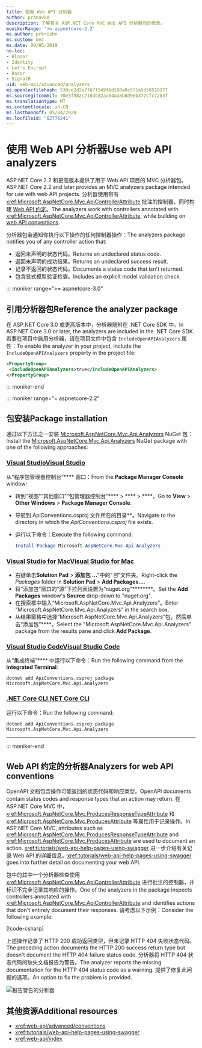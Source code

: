 ```yaml
---
title: 使用 Web API 分析器
author: pranavkm
description: 了解有关 ASP.NET Core MVC Web API 分析器包的信息。
monikerRange: '>= aspnetcore-2.2'
ms.author: prkrishn
ms.custom: mvc
ms.date: 09/05/2019
no-loc:
- Blazor
- Identity
- Let's Encrypt
- Razor
- SignalR
uid: web-api/advanced/analyzers
ms.openlocfilehash: 530ce2d2a7f67f549f6d188a0c571a5d58518377
ms.sourcegitcommit: 70e5f982c218db82aa54aa8b8d96b377cfc7283f
ms.translationtype: MT
ms.contentlocale: zh-CN
ms.lasthandoff: 05/04/2020
ms.locfileid: "82776241"
---
```

# <a name="use-web-api-analyzers"></a><span data-ttu-id="db4b6-103">使用 Web API 分析器</span><span class="sxs-lookup"><span data-stu-id="db4b6-103">Use web API analyzers</span></span>

<span data-ttu-id="db4b6-104">ASP.NET Core 2.2 和更高版本提供了用于 Web API 项目的 MVC 分析器包。</span><span class="sxs-lookup"><span data-stu-id="db4b6-104">ASP.NET Core 2.2 and later provides an MVC analyzers package intended for use with web API projects.</span></span> <span data-ttu-id="db4b6-105">分析器使用带有 <xref:Microsoft.AspNetCore.Mvc.ApiControllerAttribute> 批注的控制器，同时构建 [Web API 约定](xref:web-api/advanced/conventions)。</span><span class="sxs-lookup"><span data-stu-id="db4b6-105">The analyzers work with controllers annotated with <xref:Microsoft.AspNetCore.Mvc.ApiControllerAttribute>, while building on [web API conventions](xref:web-api/advanced/conventions).</span></span>

<span data-ttu-id="db4b6-106">分析器包会通知你执行以下操作的任何控制器操作：</span><span class="sxs-lookup"><span data-stu-id="db4b6-106">The analyzers package notifies you of any controller action that:</span></span>

* <span data-ttu-id="db4b6-107">返回未声明的状态代码。</span><span class="sxs-lookup"><span data-stu-id="db4b6-107">Returns an undeclared status code.</span></span>
* <span data-ttu-id="db4b6-108">返回未声明的成功结果。</span><span class="sxs-lookup"><span data-stu-id="db4b6-108">Returns an undeclared success result.</span></span>
* <span data-ttu-id="db4b6-109">记录不返回的状态代码。</span><span class="sxs-lookup"><span data-stu-id="db4b6-109">Documents a status code that isn't returned.</span></span>
* <span data-ttu-id="db4b6-110">包含显式模型验证检查。</span><span class="sxs-lookup"><span data-stu-id="db4b6-110">Includes an explicit model validation check.</span></span>

::: moniker range=">= aspnetcore-3.0"

## <a name="reference-the-analyzer-package"></a><span data-ttu-id="db4b6-111">引用分析器包</span><span class="sxs-lookup"><span data-stu-id="db4b6-111">Reference the analyzer package</span></span>

<span data-ttu-id="db4b6-112">在 ASP.NET Core 3.0 或更高版本中，分析器随附在 .NET Core SDK 中。</span><span class="sxs-lookup"><span data-stu-id="db4b6-112">In ASP.NET Core 3.0 or later, the analyzers are included in the .NET Core SDK.</span></span> <span data-ttu-id="db4b6-113">若要在项目中启用分析器，请在项目文件中包含 `IncludeOpenAPIAnalyzers` 属性：</span><span class="sxs-lookup"><span data-stu-id="db4b6-113">To enable the analyzer in your project, include the `IncludeOpenAPIAnalyzers` property in the project file:</span></span>

```xml
<PropertyGroup>
 <IncludeOpenAPIAnalyzers>true</IncludeOpenAPIAnalyzers>
</PropertyGroup>
```

::: moniker-end

::: moniker range="= aspnetcore-2.2"

## <a name="package-installation"></a><span data-ttu-id="db4b6-114">包安装</span><span class="sxs-lookup"><span data-stu-id="db4b6-114">Package installation</span></span>

<span data-ttu-id="db4b6-115">通过以下方法之一安装 [Microsoft.AspNetCore.Mvc.Api.Analyzers](https://www.nuget.org/packages/Microsoft.AspNetCore.Mvc.Api.Analyzers) NuGet 包：</span><span class="sxs-lookup"><span data-stu-id="db4b6-115">Install the [Microsoft.AspNetCore.Mvc.Api.Analyzers](https://www.nuget.org/packages/Microsoft.AspNetCore.Mvc.Api.Analyzers) NuGet package with one of the following approaches:</span></span>

### <a name="visual-studio"></a>[<span data-ttu-id="db4b6-116">Visual Studio</span><span class="sxs-lookup"><span data-stu-id="db4b6-116">Visual Studio</span></span>](#tab/visual-studio)

<span data-ttu-id="db4b6-117">从“程序包管理器控制台”\*\*\*\* 窗口：</span><span class="sxs-lookup"><span data-stu-id="db4b6-117">From the **Package Manager Console** window:</span></span>
  * <span data-ttu-id="db4b6-118">转到“视图”“其他窗口”“包管理器控制台”\*\*\*\* > \*\*\*\* > \*\*\*\*。</span><span class="sxs-lookup"><span data-stu-id="db4b6-118">Go to **View** > **Other Windows** > **Package Manager Console**.</span></span>
  * <span data-ttu-id="db4b6-119">导航到 ApiConventions.csproj 文件所在的目录\*\*。</span><span class="sxs-lookup"><span data-stu-id="db4b6-119">Navigate to the directory in which the *ApiConventions.csproj* file exists.</span></span>
  * <span data-ttu-id="db4b6-120">运行以下命令：</span><span class="sxs-lookup"><span data-stu-id="db4b6-120">Execute the following command:</span></span>

    ```powershell
    Install-Package Microsoft.AspNetCore.Mvc.Api.Analyzers
    ```

### <a name="visual-studio-for-mac"></a>[<span data-ttu-id="db4b6-121">Visual Studio for Mac</span><span class="sxs-lookup"><span data-stu-id="db4b6-121">Visual Studio for Mac</span></span>](#tab/visual-studio-mac)

* <span data-ttu-id="db4b6-122">右键单击**Solution Pad** > **添加包 ...**"中的"*包*"文件夹。</span><span class="sxs-lookup"><span data-stu-id="db4b6-122">Right-click the *Packages* folder in **Solution Pad** > **Add Packages...**.</span></span>
* <span data-ttu-id="db4b6-123">将“添加包”窗口的“源”下拉列表设置为“nuget.org”\*\*\*\*\*\*\*\*。</span><span class="sxs-lookup"><span data-stu-id="db4b6-123">Set the **Add Packages** window's **Source** drop-down to "nuget.org".</span></span>
* <span data-ttu-id="db4b6-124">在搜索框中输入“Microsoft.AspNetCore.Mvc.Api.Analyzers”。</span><span class="sxs-lookup"><span data-stu-id="db4b6-124">Enter "Microsoft.AspNetCore.Mvc.Api.Analyzers" in the search box.</span></span>
* <span data-ttu-id="db4b6-125">从结果窗格中选择“Microsoft.AspNetCore.Mvc.Api.Analyzers”包，然后单击“添加包”\*\*\*\*。</span><span class="sxs-lookup"><span data-stu-id="db4b6-125">Select the "Microsoft.AspNetCore.Mvc.Api.Analyzers" package from the results pane and click **Add Package**.</span></span>

### <a name="visual-studio-code"></a>[<span data-ttu-id="db4b6-126">Visual Studio Code</span><span class="sxs-lookup"><span data-stu-id="db4b6-126">Visual Studio Code</span></span>](#tab/visual-studio-code)

<span data-ttu-id="db4b6-127">从“集成终端”\*\*\*\* 中运行以下命令：</span><span class="sxs-lookup"><span data-stu-id="db4b6-127">Run the following command from the **Integrated Terminal**:</span></span>

```dotnetcli
dotnet add ApiConventions.csproj package Microsoft.AspNetCore.Mvc.Api.Analyzers
```

### <a name="net-core-cli"></a>[<span data-ttu-id="db4b6-128">.NET Core CLI</span><span class="sxs-lookup"><span data-stu-id="db4b6-128">.NET Core CLI</span></span>](#tab/netcore-cli)

<span data-ttu-id="db4b6-129">运行以下命令：</span><span class="sxs-lookup"><span data-stu-id="db4b6-129">Run the following command:</span></span>

```dotnetcli
dotnet add ApiConventions.csproj package Microsoft.AspNetCore.Mvc.Api.Analyzers
```

---

::: moniker-end

## <a name="analyzers-for-web-api-conventions"></a><span data-ttu-id="db4b6-130">Web API 约定的分析器</span><span class="sxs-lookup"><span data-stu-id="db4b6-130">Analyzers for web API conventions</span></span>

<span data-ttu-id="db4b6-131">OpenAPI 文档包含操作可能返回的状态代码和响应类型。</span><span class="sxs-lookup"><span data-stu-id="db4b6-131">OpenAPI documents contain status codes and response types that an action may return.</span></span> <span data-ttu-id="db4b6-132">在 ASP.NET Core MVC 中，<xref:Microsoft.AspNetCore.Mvc.ProducesResponseTypeAttribute> 和 <xref:Microsoft.AspNetCore.Mvc.ProducesAttribute> 等属性用于记录操作。</span><span class="sxs-lookup"><span data-stu-id="db4b6-132">In ASP.NET Core MVC, attributes such as <xref:Microsoft.AspNetCore.Mvc.ProducesResponseTypeAttribute> and <xref:Microsoft.AspNetCore.Mvc.ProducesAttribute> are used to document an action.</span></span> <span data-ttu-id="db4b6-133"><xref:tutorials/web-api-help-pages-using-swagger> 进一步介绍有关记录 Web API 的详细信息。</span><span class="sxs-lookup"><span data-stu-id="db4b6-133"><xref:tutorials/web-api-help-pages-using-swagger> goes into further detail on documenting your web API.</span></span>

<span data-ttu-id="db4b6-134">包中的其中一个分析器检查使用 <xref:Microsoft.AspNetCore.Mvc.ApiControllerAttribute> 进行批注的控制器，并标识不完全记录其响应的操作。</span><span class="sxs-lookup"><span data-stu-id="db4b6-134">One of the analyzers in the package inspects controllers annotated with <xref:Microsoft.AspNetCore.Mvc.ApiControllerAttribute> and identifies actions that don't entirely document their responses.</span></span> <span data-ttu-id="db4b6-135">请考虑以下示例：</span><span class="sxs-lookup"><span data-stu-id="db4b6-135">Consider the following example:</span></span>

[!code-csharp[](conventions/sample/Controllers/ContactsController.cs?name=missing404docs&highlight=10)]

<span data-ttu-id="db4b6-136">上述操作记录了 HTTP 200 成功返回类型，但未记录 HTTP 404 失败状态代码。</span><span class="sxs-lookup"><span data-stu-id="db4b6-136">The preceding action documents the HTTP 200 success return type but doesn't document the HTTP 404 failure status code.</span></span> <span data-ttu-id="db4b6-137">分析器将 HTTP 404 状态代码的缺失文档报告为警告。</span><span class="sxs-lookup"><span data-stu-id="db4b6-137">The analyzer reports the missing documentation for the HTTP 404 status code as a warning.</span></span> <span data-ttu-id="db4b6-138">提供了修复此问题的选项。</span><span class="sxs-lookup"><span data-stu-id="db4b6-138">An option to fix the problem is provided.</span></span>

![报告警告的分析器](conventions/_static/Analyzer.gif)

## <a name="additional-resources"></a><span data-ttu-id="db4b6-140">其他资源</span><span class="sxs-lookup"><span data-stu-id="db4b6-140">Additional resources</span></span>

* <xref:web-api/advanced/conventions>
* <xref:tutorials/web-api-help-pages-using-swagger>
* <xref:web-api/index>
